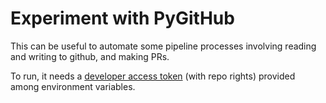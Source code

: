# Experiment with PyGitHub

This can be useful to automate some pipeline processes involving reading and writing to github, and making PRs.

To run, it needs a [developer access token](https://docs.github.com/en/authentication/keeping-your-account-and-data-secure/creating-a-personal-access-token) (with repo rights) provided among environment variables.